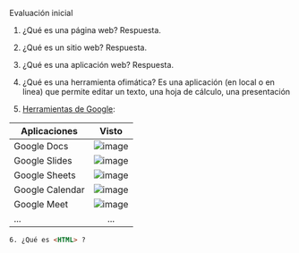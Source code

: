 Evaluación inicial

1. ¿Qué es una página web?
Respuesta.

2. ¿Qué es un sitio web?
Respuesta.

3. ¿Qué es una aplicación web?
Respuesta.

4. ¿Qué es una herramienta ofimática?
Es una aplicación (en local o en linea) que permite editar un texto, una hoja de cálculo, una presentación

5. [Herramientas de Google](https://www.google.com/intl/es-419/chrome/browser-tools/):

|Aplicaciones|Visto|
|--------|:----------:|
|Google Docs|![image](https://user-images.githubusercontent.com/96111883/190674511-8a0de8dd-727e-4174-a22c-adec5f619a10.png)|
|Google Slides|![image](https://user-images.githubusercontent.com/96111883/190674690-5eed6321-54d5-475e-9eb0-cef6848db463.png)
|Google Sheets|![image](https://user-images.githubusercontent.com/96111883/190674772-ebc3bde3-e3ba-491b-b0c6-d027d3f762e5.png)
|Google Calendar|![image](https://user-images.githubusercontent.com/96111883/190674865-81a9d431-b6a7-4ff0-991c-cb8b90b3d12f.png)
|Google Meet|![image](https://user-images.githubusercontent.com/96111883/190674966-89177794-1110-49f5-b317-a17570c74550.png)
|...|...|
```html
6. ¿Qué es <HTML> ?

